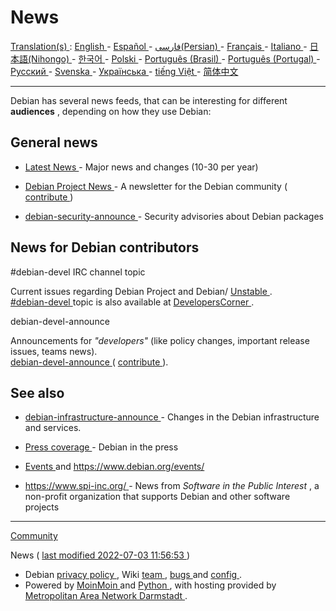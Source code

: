 # News



[ Translation(s) ](/DebianWiki/EditorGuide#translation) : [ English ](/News)
\- [ Español ](/es/News) \- [ فارسی(Persian) ](/fa/News) \- [ Français
](/fr/News) \- [ Italiano ](/it/News) \- [ 日本語(Nihongo) ](/ja/News) \- [ 한국어
](/ko/News) \- [ Polski ](/pl/Wiadomo%C5%9Bci) \- [ Português (Brasil)
](/pt_BR/News) \- [ Português (Portugal) ](/pt_PT/News) \- [ Русский
](/ru/News) \- [ Svenska ](/sv/News) \- [ Українська ](/uk/News) \- [ tiếng
Việt ](/vi/News) \- [ 简体中文 ](/zh_CN/News)

* * *

Debian has several news feeds, that can be interesting for different
**audiences** , depending on how they use Debian:

##  General news

  * [ Latest News ](https://www.debian.org/News) \- Major news and changes (10-30 per year) 

  * [ Debian Project News ](https://www.debian.org/News/project/) \- A newsletter for the Debian community ( [ contribute ](/ProjectNews) ) 

  * [ debian-security-announce ](https://www.debian.org/security/#DSAS) \- Security advisories about Debian packages 

##  News for Debian contributors

#debian-devel IRC channel topic

    

Current issues regarding Debian Project and Debian/ [ Unstable
](/DebianUnstable) .  
[ #debian-devel ](ircs://irc.debian.org/#debian-devel) topic is also available
at [ DevelopersCorner ](/DevelopersCorner) .

debian-devel-announce

    

Announcements for _"developers"_ (like policy changes, important release
issues, teams news).  
[ debian-devel-announce ](https://lists.debian.org/debian-devel-announce
"DebianList") ( [ contribute ](/DeveloperNews) ).

##  See also

  * [ debian-infrastructure-announce ](https://lists.debian.org/debian-infrastructure-announce/ "DebianList") \- Changes in the Debian infrastructure and services. 

  * [ Press coverage ](/PressCoverage) \- Debian in the press 

  * [ Events ](/DebianEvents) and [ https://www.debian.org/events/ ](https://www.debian.org/events/)

  * [ https://www.spi-inc.org/ ](https://www.spi-inc.org/) \- News from _Software in the Public Interest_ , a non-profit organization that supports Debian and other software projects 

* * *

[ Community ](/Community)





News ( [ last modified 2022-07-03 11:56:53 ](/News?action=info) )

  * Debian [ privacy policy ](https://www.debian.org/legal/privacy) , Wiki [ team ](/Teams/DebianWiki) , [ bugs ](https://bugs.debian.org/wiki.debian.org) and [ config ](https://salsa.debian.org/debian/wiki.debian.org) . 
  * Powered by [ MoinMoin ](https://moinmo.in/ "This site uses the MoinMoin Wiki software.") and [ Python ](https://moinmo.in/Python "MoinMoin is written in Python.") , with hosting provided by [ Metropolitan Area Network Darmstadt ](https://www.man-da.de/) . 

